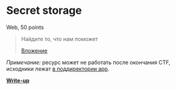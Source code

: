 # Secret storage

Web, 50 points

> Найдите то, что нам поможет
>
> [Вложение](https://web50.ctf.upml.tech/)

*Примечание:* ресурс может не работать после окончания CTF, исходники лежат
[в поддиректории app](app/).

**[Write-up](WRITEUP.md)**
